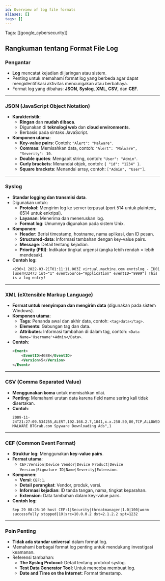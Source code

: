 ```yaml
---
id: Overview of log file formats
aliases: []
tags: []
---
```


Tags: [[google_cybersecurity]]

## Rangkuman tentang Format File Log

### Pengantar
- **Log** mencatat kejadian di jaringan atau sistem.
- Penting untuk memahami format log yang berbeda agar dapat mengidentifikasi aktivitas mencurigakan atau berbahaya.
- Format log yang dibahas: **JSON**, **Syslog**, **XML**, **CSV**, dan **CEF**.

---

### JSON (JavaScript Object Notation)
- **Karakteristik**:
  - **Ringan** dan **mudah dibaca**.
  - Digunakan di **teknologi web** dan **cloud environments**.
  - Berbasis pada sintaks JavaScript.
- **Komponen utama**:
  - **Key-value pairs**: Contoh: `"Alert": "Malware"`.
  - **Commas**: Memisahkan data, contoh: `"Alert": "Malware", "Severity": 10`.
  - **Double quotes**: Mengapit string, contoh: `"User": "Admin"`.
  - **Curly brackets**: Menandai objek, contoh: `{ "id": "1234" }`.
  - **Square brackets**: Menandai array, contoh: `["Admin", "User"]`.

---

### Syslog
- **Standar logging dan transmisi data**.
- Digunakan untuk:
  - **Protokol**: Mengirim log ke server terpusat (port 514 untuk plaintext, 6514 untuk enkripsi).
  - **Layanan**: Menerima dan meneruskan log.
  - **Format log**: Umumnya digunakan pada sistem Unix.
- **Komponen**:
  - **Header**: Berisi timestamp, hostname, nama aplikasi, dan ID pesan.
  - **Structured-data**: Informasi tambahan dengan key-value pairs.
  - **Message**: Detail tentang kejadian.
  - **Priority (PRI)**: Indikator tingkat urgensi (angka lebih rendah = lebih mendesak).
- **Contoh log**:
  ```plaintext
  <236>1 2022-03-21T01:11:11.003Z virtual.machine.com evntslog - ID01 [user@32473 iut="1" eventSource="Application" eventID="9999"] This is a log entry!
  ```

---

### XML (eXtensible Markup Language)
- **Format untuk menyimpan dan mengirim data** (digunakan pada sistem Windows).
- **Komponen utama**:
  - **Tags**: Penanda awal dan akhir data, contoh: `<tag>data</tag>`.
  - **Elements**: Gabungan tag dan data.
  - **Attributes**: Informasi tambahan di dalam tag, contoh: `<Data Name='Username'>Admin</Data>`.
- **Contoh**:
  ```xml
  <Event>
      <EventID>4688</EventID>
      <Version>5</Version>
  </Event>
  ```

---

### CSV (Comma Separated Value)
- **Menggunakan koma** untuk memisahkan nilai.
- **Penting**: Memahami urutan data karena field name sering kali tidak disertakan.
- **Contoh**:
  ```plaintext
  2009-11-24T21:27:09.534255,ALERT,192.168.2.7,1041,x.x.250.50,80,TCP,ALLOWED,1:2001999:9,"ET MALWARE BTGrab.com Spyware Downloading Ads",1
  ```

---

### CEF (Common Event Format)
- **Struktur log**: Menggunakan **key-value pairs**.
- **Format utama**:
  - `CEF:Version|Device Vendor|Device Product|Device Version|Signature ID|Name|Severity|Extension`.
- **Komponen**:
  - **Versi**: `CEF:1`.
  - **Detail perangkat**: Vendor, produk, versi.
  - **Informasi kejadian**: ID tanda tangan, nama, tingkat keparahan.
  - **Extension**: Data tambahan dalam key-value pairs.
- **Contoh log**:
  ```plaintext
  Sep 29 08:26:10 host CEF:1|Security|threatmanager|1.0|100|worm successfully stopped|10|src=10.0.0.2 dst=2.1.2.2 spt=1232
  ```

---

### Poin Penting
- **Tidak ada standar universal** dalam format log.
- Memahami berbagai format log penting untuk mendukung investigasi keamanan.
- Referensi tambahan:
  - **The Syslog Protocol**: Detail tentang protokol syslog.
  - **Test Data Generator Tool**: Untuk mencoba membuat log.
  - **Date and Time on the Internet**: Format timestamp.
